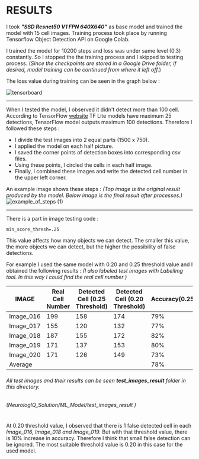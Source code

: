 # RESULTS

I took **_"SSD Resnet50 V1 FPN 640X640"_** as base model and trained the model with 15 cell images. Training process took place by running Tensorflow Object Detection API on Google Colab.

I trained the model for 10200 steps and loss was under same level (0.3) constantly. So I stopped the the training process and I skipped to testing process. 
(_Since the checkpoints are stored in a Google Drive folder, if desired, model training can be continued from where it left off._)

The loss value during training can be seen in the graph below : 

![tensorboard](https://user-images.githubusercontent.com/74496005/149842236-8342ed81-90ba-41d1-9161-e2a0af44f2fb.JPG)

---

When I tested the model, I observed it didn't detect more than 100 cell. According to TensorFlow [website](https://www.tensorflow.org/lite/tutorials/model_maker_object_detection) TF Lite models have maximum 25 detections, TensorFlow model outputs maximum 100 detections.  Therefore I followed these steps :

- I divide the test images into 2 equal parts (1500 x 750).
- I applied the model on each half picture.
- I saved the corner points of detection boxes into corresponding csv files.
- Using these points, I circled the cells in each half image.
- Finally, I combined these images and write the detected cell number in the upper left corner.

An example image shows these steps : _(Top image is the original result produced by the model. Below image is the final result after processes.)_
![example_of_steps (1)](https://user-images.githubusercontent.com/74496005/149845754-98a14730-93ae-4cad-a5a1-2739843cf1b4.jpg)

---
There is a  part in image testing code : 

`min_score_thresh=.25`

This value affects how many objects we can detect. The smaller this value, the more objects we can detect, but the higher the possibility of false detections.


For example I used the same model with 0.20 and 0.25 threshold value and I obtained the following results : 
_(I also labeled test images with LabelImg tool. In this way I could find the real cell number )_

|  IMAGE   | Real Cell Number | Detected Cell (0.25 Threshold)|Detected Cell (0.20 Threshold) | Accuracy(0.25)|Accuracy(0.20)|
|----------|------------------| ------------------------------|----------------------------- |---------------|--------------|
|Image_016 |  199|158|174|79%|87%|
|Image_017 |  155|120|132|77%|85%|
|Image_018 |  187|155|172|82%|92%|
|Image_019 |  171|137|153|80%|89%|
|Image_020 |  171|126|149|73%|87%|
|Average||||78%|88%|
###### _All test images and their results can be seen **test_images_result** folder in this directory._
###### _(NeurologIQ_Solution/ML_Model/test_images_result )_

#

At 0.20 threshold value, I observed that there is 1 false detected cell in each _Image_016, Image_018 and Image_019._ But with that threshold value, there is 10% increase in accuracy. Therefore I think that small false detection can be ignored. The most suitable threshold value is 0.20 in this case for the used model. 


